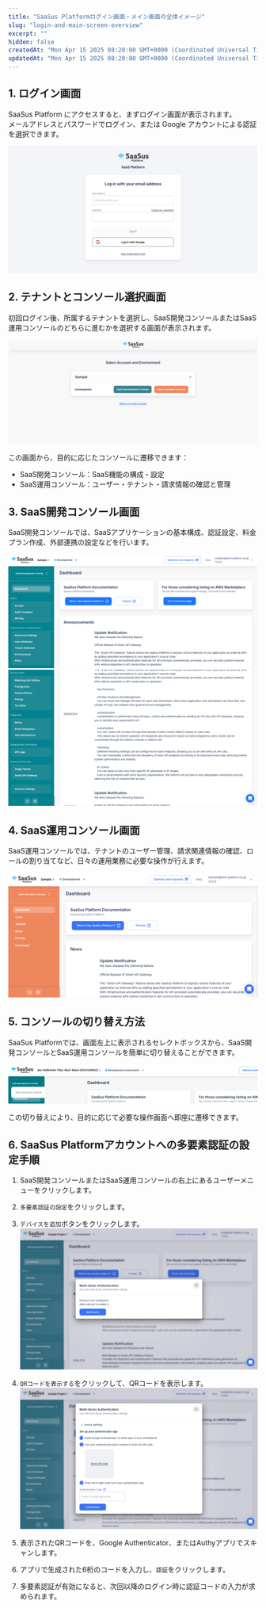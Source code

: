 ```yaml
---
title: "SaaSus Platformログイン画面・メイン画面の全体イメージ"
slug: "login-and-main-screen-overview"
excerpt: ""
hidden: false
createdAt: "Mon Apr 15 2025 08:20:00 GMT+0000 (Coordinated Universal Time)"
updatedAt: "Mon Apr 15 2025 08:20:00 GMT+0000 (Coordinated Universal Time)"
---
```


## 1. ログイン画面

SaaSus Platform にアクセスすると、まずログイン画面が表示されます。  
メールアドレスとパスワードでログイン、または Google アカウントによる認証を選択できます。

![ログイン画面](/ja/img/part-3/login-and-main-screen-overview/login.png)

## 2. テナントとコンソール選択画面

初回ログイン後、所属するテナントを選択し、SaaS開発コンソールまたはSaaS運用コンソールのどちらに進むかを選択する画面が表示されます。

![テナントとコンソール選択画面](/ja/img/part-3/login-and-main-screen-overview/select-environment.png)

この画面から、目的に応じたコンソールに遷移できます：

- SaaS開発コンソール：SaaS機能の構成・設定
- SaaS運用コンソール：ユーザー・テナント・請求情報の確認と管理


## 3. SaaS開発コンソール画面

SaaS開発コンソールでは、SaaSアプリケーションの基本構成、認証設定、料金プラン作成、外部連携の設定などを行います。

![開発コンソール画面_1](/ja/img/part-3/login-and-main-screen-overview/saas-development-console-01.png)
![開発コンソール画面_2](/ja/img/part-3/login-and-main-screen-overview/saas-development-console-02.png)


## 4. SaaS運用コンソール画面

SaaS運用コンソールでは、テナントのユーザー管理、請求関連情報の確認、ロールの割り当てなど、日々の運用業務に必要な操作が行えます。

![運用コンソール画面](/ja/img/part-3/login-and-main-screen-overview/saas-operation-console.png)

## 5. コンソールの切り替え方法

SaaSus Platformでは、画面左上に表示されるセレクトボックスから、SaaS開発コンソールとSaaS運用コンソールを簡単に切り替えることができます。

![コンソール切り替え](/ja/img/part-3/login-and-main-screen-overview/console-switching.png)

この切り替えにより、目的に応じて必要な操作画面へ即座に遷移できます。

## 6. SaaSus Platformアカウントへの多要素認証の設定手順

1. SaaS開発コンソールまたはSaaS運用コンソールの右上にあるユーザーメニューをクリックします。
2. `多要素認証の設定`をクリックします。
3. `デバイスを追加`ボタンをクリックします。  
   ![multi-factor-authentication-1](/ja/img/part-3/login-and-main-screen-overview/multi-factor-authentication-1.png)

4. `QRコードを表示する`をクリックして、QRコードを表示します。  
   ![multi-factor-authentication-2](/ja/img/part-3/login-and-main-screen-overview/multi-factor-authentication-2.png)

5. 表示されたQRコードを、Google Authenticator、またはAuthyアプリでスキャンします。

6. アプリで生成された6桁のコードを入力し、`認証`をクリックします。

7. 多要素認証が有効になると、次回以降のログイン時に認証コードの入力が求められます。